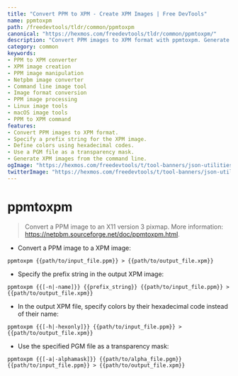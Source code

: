 ```yaml
---
title: "Convert PPM to XPM - Create XPM Images | Free DevTools"
name: ppmtoxpm
path: /freedevtools/tldr/common/ppmtoxpm
canonical: "https://hexmos.com/freedevtools/tldr/common/ppmtoxpm/"
description: "Convert PPM images to XPM format with ppmtoxpm. Generate XPM files from PPM input, specifying prefixes, color encoding, and transparency masks. Free online tool, no registration required."
category: common
keywords:
- PPM to XPM converter
- XPM image creation
- PPM image manipulation
- Netpbm image converter
- Command line image tool
- Image format conversion
- PPM image processing
- Linux image tools
- macOS image tools
- PPM to XPM command
features:
- Convert PPM images to XPM format.
- Specify a prefix string for the XPM image.
- Define colors using hexadecimal codes.
- Use a PGM file as a transparency mask.
- Generate XPM images from the command line.
ogImage: "https://hexmos.com/freedevtools/t/tool-banners/json-utilities-banner.png"
twitterImage: "https://hexmos.com/freedevtools/t/tool-banners/json-utilities-banner.png"
---
```


# ppmtoxpm

> Convert a PPM image to an X11 version 3 pixmap.
> More information: <https://netpbm.sourceforge.net/doc/ppmtoxpm.html>.

- Convert a PPM image to a XPM image:

`ppmtoxpm {{path/to/input_file.ppm}} > {{path/to/output_file.xpm}}`

- Specify the prefix string in the output XPM image:

`ppmtoxpm {{[-n|-name]}} {{prefix_string}} {{path/to/input_file.ppm}} > {{path/to/output_file.xpm}}`

- In the output XPM file, specify colors by their hexadecimal code instead of their name:

`ppmtoxpm {{[-h|-hexonly]}} {{path/to/input_file.ppm}} > {{path/to/output_file.xpm}}`

- Use the specified PGM file as a transparency mask:

`ppmtoxpm {{[-a|-alphamask]}} {{path/to/alpha_file.pgm}} {{path/to/input_file.ppm}} > {{path/to/output_file.xpm}}`
